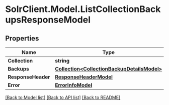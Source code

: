 # SolrClient.Model.ListCollectionBackupsResponseModel

## Properties

Name | Type | Description | Notes
------------ | ------------- | ------------- | -------------
**Collection** | **string** |  | [optional] 
**Backups** | [**Collection&lt;CollectionBackupDetailsModel&gt;**](CollectionBackupDetailsModel.md) |  | [optional] 
**ResponseHeader** | [**ResponseHeaderModel**](ResponseHeaderModel.md) |  | [optional] 
**Error** | [**ErrorInfoModel**](ErrorInfoModel.md) |  | [optional] 

[[Back to Model list]](../README.md#documentation-for-models) [[Back to API list]](../README.md#documentation-for-api-endpoints) [[Back to README]](../README.md)

